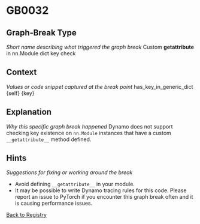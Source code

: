 # GB0032

## Graph-Break Type
*Short name describing what triggered the graph break*
Custom __getattribute__ in nn.Module dict key check

## Context
*Values or code snippet captured at the break point*
has_key_in_generic_dict {self} {key}

## Explanation
*Why this specific graph break happened*
Dynamo does not support checking key existence on `nn.Module` instances that have a custom `__getattribute__` method defined.

## Hints
*Suggestions for fixing or working around the break*
- Avoid defining `__getattribute__` in your module.
- It may be possible to write Dynamo tracing rules for this code. Please report an issue to PyTorch if you encounter this graph break often and it is causing performance issues.



[Back to Registry](../index.md)
